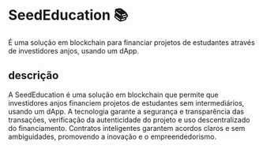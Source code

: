 # SeedEducation 📚

É uma solução em blockchain para financiar projetos de estudantes através de investidores anjos, usando um dApp.

## descrição

A SeedEducation é uma solução em blockchain que permite que investidores anjos financiem projetos de estudantes sem intermediários, usando um dApp. A tecnologia garante a segurança e transparência das transações, verificação da autenticidade do projeto e uso descentralizado do financiamento. Contratos inteligentes garantem acordos claros e sem ambiguidades, promovendo a inovação e o empreendedorismo.

